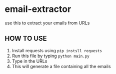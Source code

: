 # email-extractor
use this to extract your emails from URLs

## HOW TO USE 
1. Install requests using `pip instsll requests`
2. Run this file by typing `python main.py`
3. Type in the URLs
4. This will generate a file containing all the emails
